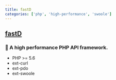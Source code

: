 ```yaml
---
title: fastD
categories: ['php', 'high-performance', 'swoole']
---
```

## [fastD](https://github.com/fastdlabs/fastD)

### :rocket: A high performance PHP API framework.


* PHP >= 5.6
* ext-curl
* ext-pdo
* ext-swoole
